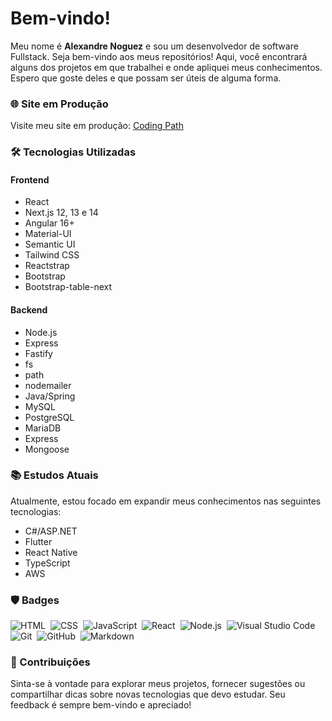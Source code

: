 # Bem-vindo!

Meu nome é **Alexandre Noguez** e sou um desenvolvedor de software Fullstack. Seja bem-vindo aos meus repositórios! Aqui, você encontrará alguns dos projetos em que trabalhei e onde apliquei meus conhecimentos. Espero que goste deles e que possam ser úteis de alguma forma.

### 🌐 Site em Produção

Visite meu site em produção: [Coding Path](https://codingpath-alexandrenoguez.vercel.app/)

### 🛠️ Tecnologias Utilizadas

#### Frontend
- React
- Next.js 12, 13 e 14
- Angular 16+
- Material-UI
- Semantic UI
- Tailwind CSS
- Reactstrap
- Bootstrap
- Bootstrap-table-next

#### Backend
- Node.js
- Express
- Fastify
- fs
- path
- nodemailer
- Java/Spring
- MySQL
- PostgreSQL
- MariaDB
- Express
- Mongoose

### 📚 Estudos Atuais

Atualmente, estou focado em expandir meus conhecimentos nas seguintes tecnologias:

- C#/ASP.NET
- Flutter
- React Native
- TypeScript
- AWS

### 🛡️ Badges

![HTML](https://img.shields.io/badge/-HTML-05122A?style=flat&logo=HTML5)&nbsp;
![CSS](https://img.shields.io/badge/-CSS-05122A?style=flat&logo=CSS3&logoColor=1572B6)&nbsp;
![JavaScript](https://img.shields.io/badge/-JavaScript-05122A?style=flat&logo=javascript)&nbsp;
![React](https://img.shields.io/badge/-React-05122A?style=flat&logo=react)&nbsp;
![Node.js](https://img.shields.io/badge/-Node.js-05122A?style=flat&logo=node.js)&nbsp;
![Visual Studio Code](https://img.shields.io/badge/-Visual%20Studio%20Code-05122A?style=flat&logo=visual-studio-code&logoColor=007ACC)&nbsp;
![Git](https://img.shields.io/badge/-Git-05122A?style=flat&logo=git)&nbsp;
![GitHub](https://img.shields.io/badge/-GitHub-05122A?style=flat&logo=github)&nbsp;
![Markdown](https://img.shields.io/badge/-Markdown-05122A?style=flat&logo=markdown)&nbsp;

### 🤝 Contribuições

Sinta-se à vontade para explorar meus projetos, fornecer sugestões ou compartilhar dicas sobre novas tecnologias que devo estudar. Seu feedback é sempre bem-vindo e apreciado!
